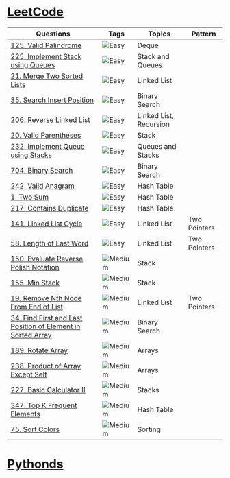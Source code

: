 # [LeetCode](https://leetcode.com/problemset/all/)

| Questions     | Tags | Topics | Pattern |
| ------------- | ---- | ----- | ------- |
| [125. Valid Palindrome](https://github.com/noobExtendsBot/ds_algo/blob/master/leetcode/125_valid_palindrome.py)     |![Easy](https://img.shields.io/badge/-Easy-green) | Deque | |
| [225. Implement Stack using Queues](https://github.com/noobExtendsBot/ds_algo/blob/master/leetcode/225_implement_stack_using_queues.py)     | ![Easy](https://img.shields.io/badge/-Easy-green) | Stack and Queues | |
|[21. Merge Two Sorted Lists](https://github.com/noobExtendsBot/ds_algo/blob/master/leetcode/21_merge_two_sorted_lists.py)|![Easy](https://img.shields.io/badge/-Easy-green) | Linked List | |
|[35. Search Insert Position](https://github.com/noobExtendsBot/ds_algo/blob/master/leetcode/35_search_insert_position.py)| ![Easy](https://img.shields.io/badge/-Easy-green) | Binary Search | |
|[206. Reverse Linked List](https://github.com/noobExtendsBot/ds_algo/blob/master/leetcode/206_reverse_linked_list.py)| ![Easy](https://img.shields.io/badge/-Easy-green) | Linked List, Recursion | |
|[20. Valid Parentheses](https://github.com/noobExtendsBot/ds_algo/blob/master/leetcode/20_valid_parentheses.py)| ![Easy](https://img.shields.io/badge/-Easy-green) | Stack | |
|[232. Implement Queue using Stacks](https://github.com/noobExtendsBot/ds_algo/blob/master/leetcode/232_implement_queue_using_stacks.py)| ![Easy](https://img.shields.io/badge/-Easy-green) | Queues and Stacks | |
|[704. Binary Search](https://github.com/noobExtendsBot/ds_algo/blob/master/leetcode/704_binary_search.py)| ![Easy](https://img.shields.io/badge/-Easy-green) | Binary Search | |
|[242. Valid Anagram](https://github.com/noobExtendsBot/ds_algo/blob/master/leetcode/242_valid_anagram.py)| ![Easy](https://img.shields.io/badge/-Easy-green) | Hash Table | |
|[1. Two Sum](https://github.com/noobExtendsBot/ds_algo/blob/master/leetcode/1_two_sum.py)| ![Easy](https://img.shields.io/badge/-Easy-green) | Hash Table | |
|[217. Contains Duplicate](https://github.com/noobExtendsBot/ds_algo/blob/master/leetcode/217_contains_duplicate.py)| ![Easy](https://img.shields.io/badge/-Easy-green) | Hash Table | |
|[141. Linked List Cycle](https://github.com/noobExtendsBot/ds_algo/blob/master/leetcode/141_linked_list_cycle.py)| ![Easy](https://img.shields.io/badge/-Easy-green) | Linked List | Two Pointers |
|[58. Length of Last Word](https://github.com/noobExtendsBot/ds_algo/blob/master/leetcode/58_length_of_last_word.py)| ![Easy](https://img.shields.io/badge/-Easy-green) | Linked List | Two Pointers |
|[150. Evaluate Reverse Polish Notation](https://github.com/noobExtendsBot/ds_algo/blob/master/leetcode/150_evaluate_reverse_polish_notation.py)| ![Medium](https://img.shields.io/badge/-Medium-orange) | Stack | |
| [155. Min Stack](https://github.com/noobExtendsBot/ds_algo/blob/master/leetcode/155_min_stack.py) | ![Medium](https://img.shields.io/badge/-Medium-orange) | Stack | |
| [19. Remove Nth Node From End of List](https://github.com/noobExtendsBot/ds_algo/blob/master/leetcode/19_remove_nth_node_from_end_of_list.py) | ![Medium](https://img.shields.io/badge/-Medium-orange) | Linked List | Two Pointers|
| [34. Find First and Last Position of Element in Sorted Array](https://github.com/noobExtendsBot/ds_algo/blob/master/leetcode/34_find_first_and_last_position_of_element_n_sorted_array.py) | ![Medium](https://img.shields.io/badge/-Medium-orange) | Binary Search | |
| [189. Rotate Array](https://github.com/noobExtendsBot/ds_algo/blob/master/leetcode/189_rotate_array.py) | ![Medium](https://img.shields.io/badge/-Medium-orange) | Arrays | |
| [238. Product of Array Except Self](https://github.com/noobExtendsBot/ds_algo/blob/master/leetcode/238_product_of_array_except_self.py) | ![Medium](https://img.shields.io/badge/-Medium-orange) | Arrays | |
| [227. Basic Calculator II](https://github.com/noobExtendsBot/ds_algo/blob/master/leetcode/227_basic_calculator_2.py) | ![Medium](https://img.shields.io/badge/-Medium-orange) | Stacks | |
| [347. Top K Frequent Elements](https://github.com/noobExtendsBot/ds_algo/blob/master/leetcode/347_top_k_frequent_elements.py) | ![Medium](https://img.shields.io/badge/-Medium-orange) | Hash Table | |
| [75. Sort Colors](https://github.com/noobExtendsBot/ds_algo/blob/master/leetcode/75_sort_colors.py) | ![Medium](https://img.shields.io/badge/-Medium-orange) | Sorting | |


# [Pythonds](https://runestone.academy/ns/books/published/pythonds/index.html)